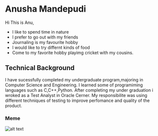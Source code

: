 # Anusha Mandepudi
Hi This is Anu, 
- I like to spend time in nature
- I prefer to go out with my friends
- Journaling is my favourite hobby
- I would like to try differnt kinds of food
- Come to my favorite hobby playimg cricket with my cousins.
## Technical Background
I have sucessfully completed my undergraduate program,majoring in Computer Science and Engineering.
I learned some of programiming languages such as C,C++,Python. After completing my under graduation i wroked as a Test Analyst in Oracle Cerner.
My responsibilite was using different techniques of testing  to improve perfomance and quality of the product.
### Meme
![alt text](https://cdn.britannica.com/45/5645-050-B9EC0205/head-treasure-flower-disk-flowers-inflorescence-ray.jpg)

